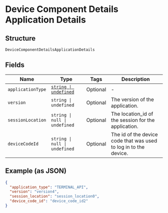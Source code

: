 
# Device Component Details Application Details

## Structure

`DeviceComponentDetailsApplicationDetails`

## Fields

| Name | Type | Tags | Description |
|  --- | --- | --- | --- |
| `applicationType` | [`string \| undefined`](../models/application-type.md) | Optional | - |
| `version` | `string \| undefined` | Optional | The version of the application. |
| `sessionLocation` | `string \| null \| undefined` | Optional | The location_id of the session for the application. |
| `deviceCodeId` | `string \| null \| undefined` | Optional | The id of the device code that was used to log in to the device. |

## Example (as JSON)

```json
{
  "application_type": "TERMINAL_API",
  "version": "version4",
  "session_location": "session_location0",
  "device_code_id": "device_code_id2"
}
```


